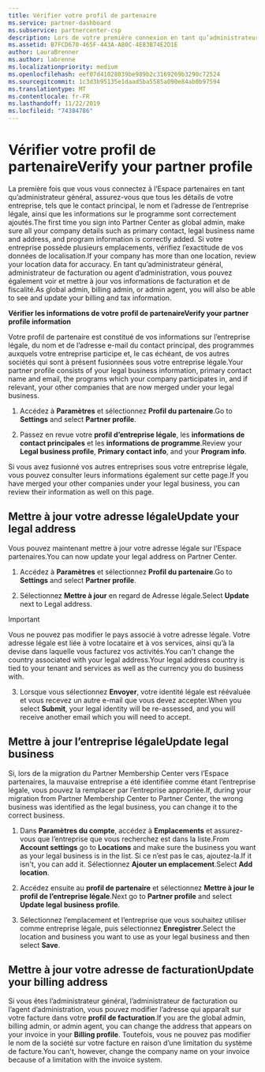 ```yaml
---
title: Vérifier votre profil de partenaire
ms.service: partner-dashboard
ms.subservice: partnercenter-csp
description: Lors de votre première connexion en tant qu’administrateur, vérifiez que vos détails de support sont corrects, déposez des demandes d'exonération fiscale le cas échéant, puis examinez les informations de contact dans votre profil.
ms.assetid: B7FCD670-465F-443A-A80C-4E83B74E2D1E
author: LauraBrenner
ms.author: labrenne
ms.localizationpriority: medium
ms.openlocfilehash: eef07d41028039be989b2c3169269b3290c72524
ms.sourcegitcommit: 1c3d3b95135e1daad5ba5585a090e84ab0b97594
ms.translationtype: MT
ms.contentlocale: fr-FR
ms.lasthandoff: 11/22/2019
ms.locfileid: "74384786"
---
```

# <a name="verify-your-partner-profile"></a><span data-ttu-id="2bb08-103">Vérifier votre profil de partenaire</span><span class="sxs-lookup"><span data-stu-id="2bb08-103">Verify your partner profile</span></span>

<span data-ttu-id="2bb08-104">La première fois que vous vous connectez à l’Espace partenaires en tant qu’administrateur général, assurez-vous que tous les détails de votre entreprise, tels que le contact principal, le nom et l’adresse de l’entreprise légale, ainsi que les informations sur le programme sont correctement ajoutés.</span><span class="sxs-lookup"><span data-stu-id="2bb08-104">The first time you sign into Partner Center as  global admin, make sure all your company details such as primary contact, legal business name and address, and program information is correctly added.</span></span> <span data-ttu-id="2bb08-105">Si votre entreprise possède plusieurs emplacements, vérifiez l’exactitude de vos données de localisation.</span><span class="sxs-lookup"><span data-stu-id="2bb08-105">If your company has more than one location, review your location data for accuracy.</span></span> <span data-ttu-id="2bb08-106">En tant qu’administrateur général, administrateur de facturation ou agent d’administration, vous pouvez également voir et mettre à jour vos informations de facturation et de fiscalité.</span><span class="sxs-lookup"><span data-stu-id="2bb08-106">As global admin, billing admin, or admin agent, you will also be able to see and update your billing and tax information.</span></span> 

<span data-ttu-id="2bb08-107">**Vérifier les informations de votre profil de partenaire**</span><span class="sxs-lookup"><span data-stu-id="2bb08-107">**Verify your partner profile information**</span></span>

<span data-ttu-id="2bb08-108">Votre profil de partenaire est constitué de vos informations sur l’entreprise légale, du nom et de l’adresse e-mail du contact principal, des programmes auxquels votre entreprise participe et, le cas échéant, de vos autres sociétés qui sont à présent fusionnées sous votre entreprise légale.</span><span class="sxs-lookup"><span data-stu-id="2bb08-108">Your partner profile consists of your legal business information, primary contact name and email, the programs which your company participates in, and if relevant, your other companies that are now merged under your legal business.</span></span>

1.  <span data-ttu-id="2bb08-109">Accédez à **Paramètres** et sélectionnez **Profil du partenaire**.</span><span class="sxs-lookup"><span data-stu-id="2bb08-109">Go to **Settings** and select **Partner profile**.</span></span>

2.  <span data-ttu-id="2bb08-110">Passez en revue votre **profil d’entreprise légale**, les **informations de contact principales** et les **informations de programme**.</span><span class="sxs-lookup"><span data-stu-id="2bb08-110">Review your **Legal business profile**, **Primary contact info**, and your **Program info**.</span></span>

<span data-ttu-id="2bb08-111">Si vous avez fusionné vos autres entreprises sous votre entreprise légale, vous pouvez consulter leurs informations également sur cette page.</span><span class="sxs-lookup"><span data-stu-id="2bb08-111">If you have merged your other companies under your legal business, you can review their information as well on this page.</span></span>

## <a name="update-your-legal-address"></a><span data-ttu-id="2bb08-112">Mettre à jour votre adresse légale</span><span class="sxs-lookup"><span data-stu-id="2bb08-112">Update your legal address</span></span>

<span data-ttu-id="2bb08-113">Vous pouvez maintenant mettre à jour votre adresse légale sur l’Espace partenaires.</span><span class="sxs-lookup"><span data-stu-id="2bb08-113">You can now update your legal address on Partner Center.</span></span>

1. <span data-ttu-id="2bb08-114">Accédez à **Paramètres** et sélectionnez **Profil du partenaire**.</span><span class="sxs-lookup"><span data-stu-id="2bb08-114">Go to **Settings** and select **Partner profile**.</span></span> 

2. <span data-ttu-id="2bb08-115">Sélectionnez **Mettre à jour** en regard de Adresse légale.</span><span class="sxs-lookup"><span data-stu-id="2bb08-115">Select **Update** next to Legal address.</span></span> 

>[!Important]
><span data-ttu-id="2bb08-116">Vous ne pouvez pas modifier le pays associé à votre adresse légale. Votre adresse légale est liée à votre locataire et à vos services, ainsi qu’à la devise dans laquelle vous facturez vos activités.</span><span class="sxs-lookup"><span data-stu-id="2bb08-116">You can't change the country associated with your legal address.Your legal address country is tied to your tenant and services as well as the currency you do business with.</span></span> 

3. <span data-ttu-id="2bb08-117">Lorsque vous sélectionnez **Envoyer**, votre identité légale est réévaluée et vous recevez un autre e-mail que vous devez accepter.</span><span class="sxs-lookup"><span data-stu-id="2bb08-117">When you select **Submit**, your legal identity will be re-assessed, and you will receive another email which you will need to accept.</span></span>

## <a name="update-legal-business"></a><span data-ttu-id="2bb08-118">Mettre à jour l’entreprise légale</span><span class="sxs-lookup"><span data-stu-id="2bb08-118">Update legal business</span></span>

<span data-ttu-id="2bb08-119">Si, lors de la migration du Partner Membership Center vers l’Espace partenaires, la mauvaise entreprise a été identifiée comme étant l’entreprise légale, vous pouvez la remplacer par l’entreprise appropriée.</span><span class="sxs-lookup"><span data-stu-id="2bb08-119">If, during your migration from Partner Membership Center to Partner Center, the wrong business was identified as the legal business, you can change it to the correct business.</span></span>

1. <span data-ttu-id="2bb08-120">Dans **Paramètres du compte**, accédez à **Emplacements** et assurez-vous que l’entreprise que vous recherchez est dans la liste.</span><span class="sxs-lookup"><span data-stu-id="2bb08-120">From **Account settings** go to **Locations** and make sure the business you want as your legal business is in the list.</span></span> <span data-ttu-id="2bb08-121">Si ce n’est pas le cas, ajoutez-la.</span><span class="sxs-lookup"><span data-stu-id="2bb08-121">If it isn't, you can add it.</span></span> <span data-ttu-id="2bb08-122">Sélectionnez **Ajouter un emplacement**.</span><span class="sxs-lookup"><span data-stu-id="2bb08-122">Select **Add location**.</span></span>

2.  <span data-ttu-id="2bb08-123">Accédez ensuite au **profil de partenaire** et sélectionnez **Mettre à jour le profil de l’entreprise légale**.</span><span class="sxs-lookup"><span data-stu-id="2bb08-123">Next go to **Partner profile** and select **Update legal business profile**.</span></span>

3.  <span data-ttu-id="2bb08-124">Sélectionnez l’emplacement et l’entreprise que vous souhaitez utiliser comme entreprise légale, puis sélectionnez **Enregistrer**.</span><span class="sxs-lookup"><span data-stu-id="2bb08-124">Select the location and business you want to use as your legal business and then select **Save**.</span></span>

## <a name="update-your-billing-address"></a><span data-ttu-id="2bb08-125">Mettre à jour votre adresse de facturation</span><span class="sxs-lookup"><span data-stu-id="2bb08-125">Update your billing address</span></span>

<span data-ttu-id="2bb08-126">Si vous êtes l’administrateur général, l’administrateur de facturation ou l’agent d’administration, vous pouvez modifier l’adresse qui apparaît sur votre facture dans votre **profil de facturation**.</span><span class="sxs-lookup"><span data-stu-id="2bb08-126">If you are the global admin, billing admin, or admin agent, you can change the address that appears on your invoice in your **Billing profile**.</span></span> <span data-ttu-id="2bb08-127">Toutefois, vous ne pouvez pas modifier le nom de la société sur votre facture en raison d’une limitation du système de facture.</span><span class="sxs-lookup"><span data-stu-id="2bb08-127">You can't, however, change the company name on your invoice because of a limitation with the invoice system.</span></span>

 


